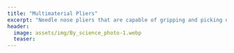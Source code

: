 ```yaml
---
title: "Multimaterial Pliers"
excerpt: "Needle nose pliers that are capable of gripping and picking up through-hole resistors"
header:
  image: assets/img/By_science_photo-1.webp
  teaser: 
---
```

